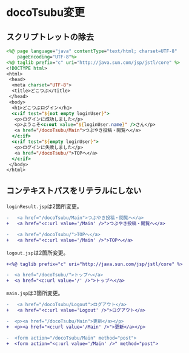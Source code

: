 # docoTsubu変更

## スクリプトレットの除去

```jsp:loginResult.jsp
<%@ page language="java" contentType="text/html; charset=UTF-8"
    pageEncoding="UTF-8"%>
<%@ taglib prefix="c" uri="http://java.sun.com/jsp/jstl/core" %>
<!DOCTYPE html>
<html>
 <head>
  <meta charset="UTF-8">
  <title>どこつぶ</title>
 </head>
 <body>
  <h1>どこつぶログイン</h1>
  <c:if test="${not empty loginUser}">
   <p>ログインに成功しました</p>
   <p>ようこそ<c:out value="${loginUser.name}" />さん</p>
   <a href="/docoTsubu/Main">つぶやき投稿・閲覧へ</a>
  </c:if>
  <c:if test="${empty loginUser}">
   <p>ログインに失敗しました</p>
   <a href="/docoTsubu/">TOPへ</a>
  </c:if>
 </body>
</html>
```

## コンテキストパスをリテラルにしない

`loginResult.jsp`は2箇所変更。

```diff
-   <a href="/docoTsubu/Main">つぶやき投稿・閲覧へ</a>
+   <a href="<c:url value='/Main' />">つぶやき投稿・閲覧へ</a>
```

```diff
-   <a href="/docoTsubu/">TOPへ</a>
+   <a href="<c:url value='/Main' />">TOPへ</a>
```

`logout.jsp`は2箇所変更。

```diff
+<%@ taglib prefix="c" uri="http://java.sun.com/jsp/jstl/core" %>
```

```diff
-  <a href="/docoTsubu/">トップへ</a>
+  <a href="<c:url value='/' />">トップへ</a>
```

`main.jsp`は3箇所変更。

```diff
-   <a href="/docoTsubu/Logout">ログアウト</a>
+   <a href="<c:url value='Logout' />">ログアウト</a>
```

```diff
-  <p><a href="/docoTsubu/Main">更新</a></p>
+  <p><a href="<c:url value='/Main' />">更新</a></p>
```

```diff
-  <form action="/docoTsubu/Main" method="post">
+  <form action="<c:url value='/Main' />" method="post">
```
